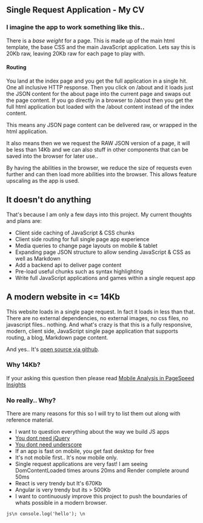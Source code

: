 ## Single Request Application - My CV

### I imagine the app to work something like this..

There is a *base weight* for a page. This is made up of the main html template, the base CSS and the main JavaScript application. Lets say this is 20Kb raw, leaving 20Kb raw for each page to play with. 

#### Routing
You land at the index page and you get the full application in a single hit. One all inclusive HTTP response. Then you click on /about and it loads just the JSON content for the about page into the current page and swaps out the page content. If you go directly in a browser to /about then you get the full html application but loaded with the /about content instead of the index content.

This means any JSON page content can be delivered raw, or wrapped in the html application.

It also means then we we request the RAW JSON version of a page, it will be less than 14Kb and we can also stuff in other components that can be saved into the browser for later use..

By having the abilities in the browser, we reduce the size of requests even further and can then load more abilities into the browser. This allows feature upscaling as the app is used.
 

## It doesn't do anything
That's because I am only a few days into this project. My current thoughts and plans are:

- Client side caching of JavaScript & CSS chunks
- Client side routing for full single page app experience
- Media queries to change page layouts on mobile & tablet
- Expanding page JSON structure to allow sending JavaScript & CSS as well as Markdown
- Add a backend api to deliver page content 
- Pre-load useful chunks such as syntax highlighting
- Write full JavaScript applications and games within a single request app
    






## A modern website in &lt;= 14Kb
This website loads in a single page request. In fact it loads in less than that. There are no external dependencies, no external images, no css files, no javascript files.. nothing. And what's crazy is that this is a fully responsive, modern, client side, JavaScript single page application that supports routing, a blog, Markdown page content.

And yes.. It's [open source via github](https://github.com/jaetask/minimal-14kb-website). 

### Why 14Kb?
If your asking this question then please read [Mobile Analysis in PageSpeed Insights](https://developers.google.com/speed/docs/insights/mobile)

### No really.. Why?
There are many reasons for this so I will try to list them out along with reference material.

* I want to question everything about the way we build JS apps
* [You dont need jQuery](https://github.com/oneuijs/You-Dont-Need-jQuery)
* [You dont need underscore](https://github.com/cht8687/You-Dont-Need-Lodash-Underscore)
* If an app is fast on mobile, you get fast desktop for free
* It's not mobile first.. It's now mobile only.
* Single request applications are very fast! I am seeing DomContentLoaded times arouns 20ms and Render complete around 50ms
* React is very trendy but It's 670Kb
* Angular is very trendy but its &gt; 500Kb
* I want to continuously improve this project to push the boundaries of whats possible in a modern browser.


```js\n console.log('hello'); \n```
